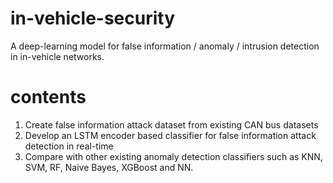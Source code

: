 # in-vehicle-security

A deep-learning model for false information / anomaly / intrusion detection in in-vehicle networks.

# contents
1)	Create false information attack dataset from existing CAN bus datasets
2) Develop an LSTM encoder based classifier for false information attack detection in real-time
3) Compare with other existing anomaly detection classifiers such as KNN, SVM, RF, Naive Bayes, XGBoost and NN.
